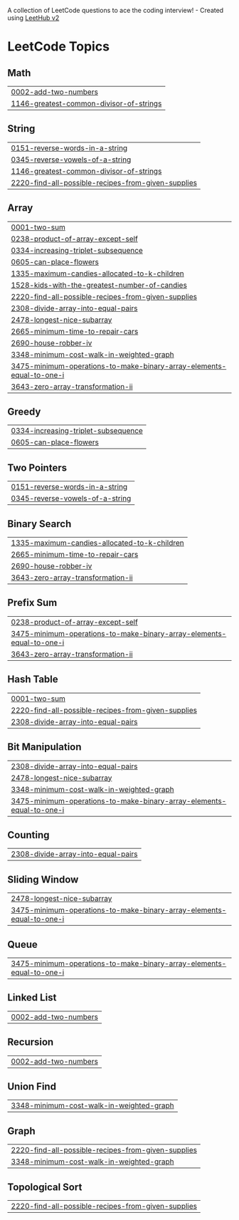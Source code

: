 A collection of LeetCode questions to ace the coding interview! - Created using [LeetHub v2](https://github.com/arunbhardwaj/LeetHub-2.0)
<!---LeetCode Topics Start-->
# LeetCode Topics
## Math
|  |
| ------- |
| [0002-add-two-numbers](https://github.com/Mathivanancodes/Leet-Code-Problems/tree/master/0002-add-two-numbers) |
| [1146-greatest-common-divisor-of-strings](https://github.com/Mathivanancodes/Leet-Code-Problems/tree/master/1146-greatest-common-divisor-of-strings) |
## String
|  |
| ------- |
| [0151-reverse-words-in-a-string](https://github.com/Mathivanancodes/Leet-Code-Problems/tree/master/0151-reverse-words-in-a-string) |
| [0345-reverse-vowels-of-a-string](https://github.com/Mathivanancodes/Leet-Code-Problems/tree/master/0345-reverse-vowels-of-a-string) |
| [1146-greatest-common-divisor-of-strings](https://github.com/Mathivanancodes/Leet-Code-Problems/tree/master/1146-greatest-common-divisor-of-strings) |
| [2220-find-all-possible-recipes-from-given-supplies](https://github.com/Mathivanancodes/Leet-Code-Problems/tree/master/2220-find-all-possible-recipes-from-given-supplies) |
## Array
|  |
| ------- |
| [0001-two-sum](https://github.com/Mathivanancodes/Leet-Code-Problems/tree/master/0001-two-sum) |
| [0238-product-of-array-except-self](https://github.com/Mathivanancodes/Leet-Code-Problems/tree/master/0238-product-of-array-except-self) |
| [0334-increasing-triplet-subsequence](https://github.com/Mathivanancodes/Leet-Code-Problems/tree/master/0334-increasing-triplet-subsequence) |
| [0605-can-place-flowers](https://github.com/Mathivanancodes/Leet-Code-Problems/tree/master/0605-can-place-flowers) |
| [1335-maximum-candies-allocated-to-k-children](https://github.com/Mathivanancodes/Leet-Code-Problems/tree/master/1335-maximum-candies-allocated-to-k-children) |
| [1528-kids-with-the-greatest-number-of-candies](https://github.com/Mathivanancodes/Leet-Code-Problems/tree/master/1528-kids-with-the-greatest-number-of-candies) |
| [2220-find-all-possible-recipes-from-given-supplies](https://github.com/Mathivanancodes/Leet-Code-Problems/tree/master/2220-find-all-possible-recipes-from-given-supplies) |
| [2308-divide-array-into-equal-pairs](https://github.com/Mathivanancodes/Leet-Code-Problems/tree/master/2308-divide-array-into-equal-pairs) |
| [2478-longest-nice-subarray](https://github.com/Mathivanancodes/Leet-Code-Problems/tree/master/2478-longest-nice-subarray) |
| [2665-minimum-time-to-repair-cars](https://github.com/Mathivanancodes/Leet-Code-Problems/tree/master/2665-minimum-time-to-repair-cars) |
| [2690-house-robber-iv](https://github.com/Mathivanancodes/Leet-Code-Problems/tree/master/2690-house-robber-iv) |
| [3348-minimum-cost-walk-in-weighted-graph](https://github.com/Mathivanancodes/Leet-Code-Problems/tree/master/3348-minimum-cost-walk-in-weighted-graph) |
| [3475-minimum-operations-to-make-binary-array-elements-equal-to-one-i](https://github.com/Mathivanancodes/Leet-Code-Problems/tree/master/3475-minimum-operations-to-make-binary-array-elements-equal-to-one-i) |
| [3643-zero-array-transformation-ii](https://github.com/Mathivanancodes/Leet-Code-Problems/tree/master/3643-zero-array-transformation-ii) |
## Greedy
|  |
| ------- |
| [0334-increasing-triplet-subsequence](https://github.com/Mathivanancodes/Leet-Code-Problems/tree/master/0334-increasing-triplet-subsequence) |
| [0605-can-place-flowers](https://github.com/Mathivanancodes/Leet-Code-Problems/tree/master/0605-can-place-flowers) |
## Two Pointers
|  |
| ------- |
| [0151-reverse-words-in-a-string](https://github.com/Mathivanancodes/Leet-Code-Problems/tree/master/0151-reverse-words-in-a-string) |
| [0345-reverse-vowels-of-a-string](https://github.com/Mathivanancodes/Leet-Code-Problems/tree/master/0345-reverse-vowels-of-a-string) |
## Binary Search
|  |
| ------- |
| [1335-maximum-candies-allocated-to-k-children](https://github.com/Mathivanancodes/Leet-Code-Problems/tree/master/1335-maximum-candies-allocated-to-k-children) |
| [2665-minimum-time-to-repair-cars](https://github.com/Mathivanancodes/Leet-Code-Problems/tree/master/2665-minimum-time-to-repair-cars) |
| [2690-house-robber-iv](https://github.com/Mathivanancodes/Leet-Code-Problems/tree/master/2690-house-robber-iv) |
| [3643-zero-array-transformation-ii](https://github.com/Mathivanancodes/Leet-Code-Problems/tree/master/3643-zero-array-transformation-ii) |
## Prefix Sum
|  |
| ------- |
| [0238-product-of-array-except-self](https://github.com/Mathivanancodes/Leet-Code-Problems/tree/master/0238-product-of-array-except-self) |
| [3475-minimum-operations-to-make-binary-array-elements-equal-to-one-i](https://github.com/Mathivanancodes/Leet-Code-Problems/tree/master/3475-minimum-operations-to-make-binary-array-elements-equal-to-one-i) |
| [3643-zero-array-transformation-ii](https://github.com/Mathivanancodes/Leet-Code-Problems/tree/master/3643-zero-array-transformation-ii) |
## Hash Table
|  |
| ------- |
| [0001-two-sum](https://github.com/Mathivanancodes/Leet-Code-Problems/tree/master/0001-two-sum) |
| [2220-find-all-possible-recipes-from-given-supplies](https://github.com/Mathivanancodes/Leet-Code-Problems/tree/master/2220-find-all-possible-recipes-from-given-supplies) |
| [2308-divide-array-into-equal-pairs](https://github.com/Mathivanancodes/Leet-Code-Problems/tree/master/2308-divide-array-into-equal-pairs) |
## Bit Manipulation
|  |
| ------- |
| [2308-divide-array-into-equal-pairs](https://github.com/Mathivanancodes/Leet-Code-Problems/tree/master/2308-divide-array-into-equal-pairs) |
| [2478-longest-nice-subarray](https://github.com/Mathivanancodes/Leet-Code-Problems/tree/master/2478-longest-nice-subarray) |
| [3348-minimum-cost-walk-in-weighted-graph](https://github.com/Mathivanancodes/Leet-Code-Problems/tree/master/3348-minimum-cost-walk-in-weighted-graph) |
| [3475-minimum-operations-to-make-binary-array-elements-equal-to-one-i](https://github.com/Mathivanancodes/Leet-Code-Problems/tree/master/3475-minimum-operations-to-make-binary-array-elements-equal-to-one-i) |
## Counting
|  |
| ------- |
| [2308-divide-array-into-equal-pairs](https://github.com/Mathivanancodes/Leet-Code-Problems/tree/master/2308-divide-array-into-equal-pairs) |
## Sliding Window
|  |
| ------- |
| [2478-longest-nice-subarray](https://github.com/Mathivanancodes/Leet-Code-Problems/tree/master/2478-longest-nice-subarray) |
| [3475-minimum-operations-to-make-binary-array-elements-equal-to-one-i](https://github.com/Mathivanancodes/Leet-Code-Problems/tree/master/3475-minimum-operations-to-make-binary-array-elements-equal-to-one-i) |
## Queue
|  |
| ------- |
| [3475-minimum-operations-to-make-binary-array-elements-equal-to-one-i](https://github.com/Mathivanancodes/Leet-Code-Problems/tree/master/3475-minimum-operations-to-make-binary-array-elements-equal-to-one-i) |
## Linked List
|  |
| ------- |
| [0002-add-two-numbers](https://github.com/Mathivanancodes/Leet-Code-Problems/tree/master/0002-add-two-numbers) |
## Recursion
|  |
| ------- |
| [0002-add-two-numbers](https://github.com/Mathivanancodes/Leet-Code-Problems/tree/master/0002-add-two-numbers) |
## Union Find
|  |
| ------- |
| [3348-minimum-cost-walk-in-weighted-graph](https://github.com/Mathivanancodes/Leet-Code-Problems/tree/master/3348-minimum-cost-walk-in-weighted-graph) |
## Graph
|  |
| ------- |
| [2220-find-all-possible-recipes-from-given-supplies](https://github.com/Mathivanancodes/Leet-Code-Problems/tree/master/2220-find-all-possible-recipes-from-given-supplies) |
| [3348-minimum-cost-walk-in-weighted-graph](https://github.com/Mathivanancodes/Leet-Code-Problems/tree/master/3348-minimum-cost-walk-in-weighted-graph) |
## Topological Sort
|  |
| ------- |
| [2220-find-all-possible-recipes-from-given-supplies](https://github.com/Mathivanancodes/Leet-Code-Problems/tree/master/2220-find-all-possible-recipes-from-given-supplies) |
<!---LeetCode Topics End-->